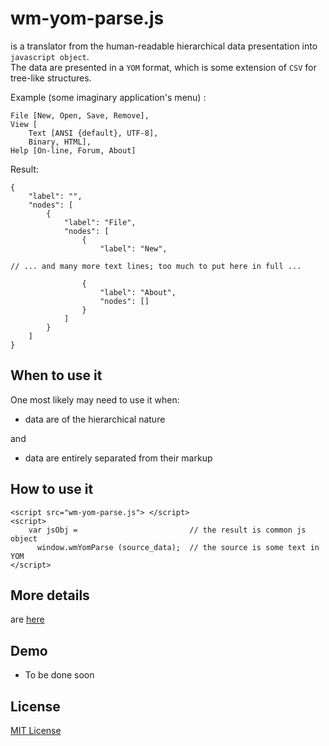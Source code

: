 # wm-yom-parse.js
is a translator from the human-readable hierarchical data presentation into `javascript object`.  
The data are presented in a `YOM` format, which is some extension of `CSV` for tree-like structures.  
   
Example (some imaginary application's menu) :  
```
File [New, Open, Save, Remove],
View [
    Text [ANSI {default}, UTF-8],
    Binary, HTML],
Help [On-line, Forum, About]
```

Result:
```
{
    "label": "",
    "nodes": [
        {
            "label": "File",
            "nodes": [
                {
                    "label": "New",

// ... and many more text lines; too much to put here in full ...

                {
                    "label": "About",
                    "nodes": []
                }
            ]
        }
    ]
}
```


## When to use it

One most likely may need to use it when:
* data are of the hierarchical nature  

and
* data are entirely separated from their markup


## How to use it

```
<script src="wm-yom-parse.js"> </script>
<script>
    var jsObj =                         // the result is common js object
      window.wmYomParse (source_data);  // the source is some text in YOM
</script>
```

## More details
are [here](http://al-scvorets.github.io/wm-yom-parse.js/)

## Demo
* To be done soon

## License
[MIT License](http://opensource.org/licenses/MIT)
